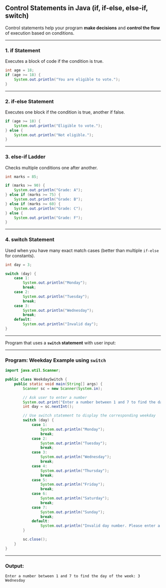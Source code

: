 ## Control Statements in Java **(if, if-else, else-if, switch)** 

Control statements help your program **make decisions** and **control the flow** of execution based on conditions.

---

### **1. if Statement**

Executes a block of code if the condition is true.

```java
int age = 18;
if (age >= 18) {
    System.out.println("You are eligible to vote.");
}
```

---

### **2. if-else Statement**

Executes one block if the condition is true, another if false.

```java
if (age >= 18) {
    System.out.println("Eligible to vote.");
} else {
    System.out.println("Not eligible.");
}
```

---

### **3. else-if Ladder**

Checks multiple conditions one after another.

```java
int marks = 85;

if (marks >= 90) {
    System.out.println("Grade: A");
} else if (marks >= 75) {
    System.out.println("Grade: B");
} else if (marks >= 60) {
    System.out.println("Grade: C");
} else {
    System.out.println("Grade: F");
}
```

---

### **4. switch Statement**

Used when you have many exact match cases (better than multiple `if-else` for constants).

```java
int day = 3;

switch (day) {
    case 1:
        System.out.println("Monday");
        break;
    case 2:
        System.out.println("Tuesday");
        break;
    case 3:
        System.out.println("Wednesday");
        break;
    default:
        System.out.println("Invalid day");
}
```

---

Program that uses a **`switch` statement** with user input:

---

### **Program: Weekday Example using `switch`**
```java
import java.util.Scanner;

public class WeekdaySwitch {
    public static void main(String[] args) {
        Scanner sc = new Scanner(System.in);

        // Ask user to enter a number
        System.out.print("Enter a number between 1 and 7 to find the day of the week: ");
        int day = sc.nextInt();

        // Use switch statement to display the corresponding weekday
        switch (day) {
            case 1:
                System.out.println("Monday");
                break;
            case 2:
                System.out.println("Tuesday");
                break;
            case 3:
                System.out.println("Wednesday");
                break;
            case 4:
                System.out.println("Thursday");
                break;
            case 5:
                System.out.println("Friday");
                break;
            case 6:
                System.out.println("Saturday");
                break;
            case 7:
                System.out.println("Sunday");
                break;
            default:
                System.out.println("Invalid day number. Please enter a number between 1 and 7.");
        }

        sc.close();
    }
}
```

---

### **Output:**
```
Enter a number between 1 and 7 to find the day of the week: 3
Wednesday
```


